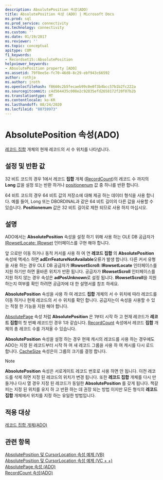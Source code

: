 ```yaml
---
description: AbsolutePosition 속성(ADO)
title: AbsolutePosition 속성 (ADO) | Microsoft Docs
ms.prod: sql
ms.prod_service: connectivity
ms.technology: connectivity
ms.custom: ''
ms.date: 01/19/2017
ms.reviewer: ''
ms.topic: conceptual
apitype: COM
f1_keywords:
- Recordset15::AbsolutePosition
helpviewer_keywords:
- AbsolutePosition property [ADO]
ms.assetid: 79f8ee5e-fc70-46d8-8c29-ebf943c66592
author: rothja
ms.author: jroth
ms.openlocfilehash: f8660c2b5fecaeb99c0e0f3b4bcc57b1b2fc222a
ms.sourcegitcommit: c4d564435c008e2c92035efd2658172f20f07b2b
ms.translationtype: MT
ms.contentlocale: ko-KR
ms.lasthandoff: 08/24/2020
ms.locfileid: "88759973"
---
```

# <a name="absoluteposition-property-ado"></a>AbsolutePosition 속성(ADO)
[레코드 집합](./recordset-object-ado.md) 개체의 현재 레코드의 서 수 위치를 나타냅니다.  
  
## <a name="settings-and-return-values"></a>설정 및 반환 값  
 32 비트 코드의 경우 1에서 레코드 **집합** 개체 ([RecordCount](./recordcount-property-ado.md))의 레코드 수 까지의 **Long** 값을 설정 또는 반환 하거나 [positionenum](./positionenum.md) 값 중 하나를 반환 합니다.  
  
 64 비트 코드의 경우 64 비트 값의 저장소에 대해 제공 하는 데이터 형식을 사용 합니다. 예를 들어, Long 또는 DBORDINAL과 같은 64 비트 길이의 다른 값을 사용할 수 있습니다. **Positionenum** 값은 32 비트 길이로 제한 되므로 사용 하지 마십시오.  
  
## <a name="remarks"></a>설명  
 ADO에서는 **AbsolutePosition** 속성을 설정 하기 위해 사용 하는 OLE DB 공급자가 [IRowsetLocate: IRowset](/previous-versions/windows/desktop/ms721190(v=vs.85)) 인터페이스를 구현 해야 합니다.  
  
 앞 으로만 이동 하거나 동적 커서를 사용 하 여 연 **레코드 집합** 의 **AbsolutePosition** 속성에 액세스 하면 **adErrFeatureNotAvailable**오류가 발생 합니다. 다른 커서 유형을 사용 하는 경우 OLE DB 공급자가 **IRowsetScroll: IRowsetLocate** 인터페이스를 지원 하기만 하면 올바른 위치가 반환 됩니다. 공급자가 **IRowsetScroll** 인터페이스를 지원 하지 않는 경우 속성은 **adPosUnknown**로 설정 됩니다. **IRowsetScroll**을 지원 하는지 여부를 확인 하려면 공급자에 대 한 설명서를 참조 하세요.  
  
 **AbsolutePosition** 속성을 사용 하 여 레코드 **집합** 개체의 서 수 위치에 따라 레코드를 이동 하거나 현재 레코드의 서 수 위치를 확인 합니다. 공급자는이 속성을 사용할 수 있는 적절 한 기능을 지원 해야 합니다.  
  
 [AbsolutePage](./absolutepage-property-ado.md) 속성 처럼 **AbsolutePosition** 은 1부터 시작 하 고 현재 레코드가 **레코드 집합**의 첫 번째 레코드인 경우 1과 같습니다. [RecordCount](./recordcount-property-ado.md) 속성에서 레코드 **집합** 개체의 총 레코드 수를 가져올 수 있습니다.  
  
 **AbsolutePosition** 속성을 설정 하는 경우 현재 캐시의 레코드를 사용 하는 경우에도 ADO는 지정 된 레코드부터 시작 하 여 새 레코드 그룹을 사용 하 여 캐시를 다시 로드 합니다. [CacheSize](./cachesize-property-ado.md) 속성은이 그룹의 크기를 결정 합니다.  
  
> [!NOTE]
>  **AbsolutePosition** 속성은 서로게이트 레코드 번호로 사용 하면 안 됩니다. 이전 레코드를 삭제 하면 지정 된 레코드의 위치가 변경 됩니다. 또한 **레코드 집합** 개체를 다시 만들거나 다시 열 경우 지정 된 레코드가 동일한 **AbsolutePosition** 를 갖게 됩니다. 책갈피는 지정 된 위치를 유지 하 고 반환 하는 데 권장 되는 방법 이지만 모든 형식의 **레코드 집합** 개체에서 위치를 지정 하는 유일한 방법입니다.  
  
## <a name="applies-to"></a>적용 대상  
 [레코드 집합 개체(ADO)](./recordset-object-ado.md)  
  
## <a name="see-also"></a>관련 항목  
 [AbsolutePosition 및 CursorLocation 속성 예제 (VB)](./absoluteposition-and-cursorlocation-properties-example-vb.md)   
 [AbsolutePosition 및 CursorLocation 속성 예제 (VC + +)](./absoluteposition-and-cursorlocation-properties-example-vc.md)   
 [AbsolutePage 속성 (ADO)](./absolutepage-property-ado.md)   
 [RecordCount 속성(ADO)](./recordcount-property-ado.md)